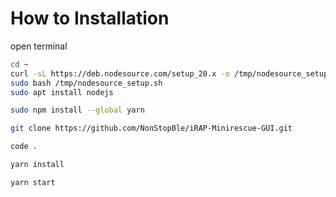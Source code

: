 # How to Installation
open terminal

```bash
cd ~
curl -sL https://deb.nodesource.com/setup_20.x -o /tmp/nodesource_setup.sh
sudo bash /tmp/nodesource_setup.sh
sudo apt install nodejs
```

```bash
sudo npm install --global yarn
```

```bash
git clone https://github.com/NonStopBle/iRAP-Minirescue-GUI.git
```

```bash
code .
```

```bash
yarn install
```

```bash
yarn start
```